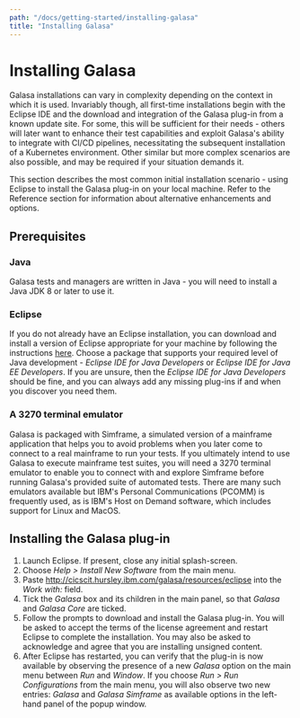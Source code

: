 ```yaml
---
path: "/docs/getting-started/installing-galasa"
title: "Installing Galasa"
---
```

# Installing Galasa
Galasa installations can vary in complexity depending on the context in which it is used. Invariably though, all first-time installations begin with the Eclipse IDE and the download and integration of the Galasa plug-in from a known update site. For some, this will be sufficient for their needs - others will later want to enhance their test capabilities and exploit Galasa's ability to integrate with CI/CD pipelines, necessitating the subsequent installation of a Kubernetes environment. Other similar but more complex scenarios are also possible, and may be required if your situation demands it.

This section describes the most common initial installation scenario - using Eclipse to install the Galasa plug-in on your local machine. Refer to the Reference section for information about alternative enhancements and options.

## Prerequisites

### Java
Galasa tests and managers are written in Java - you will need to install a Java JDK 8 or later to use it.

### Eclipse
If you do not already have an Eclipse installation, you can download and install a version of Eclipse appropriate for your machine by following the instructions [here](https://www.eclipse.org/downloads/packages/installer). Choose a package that supports your required level of Java development - *Eclipse IDE for Java Developers* or *Eclipse IDE for Java EE Developers*. If you are unsure, then the *Eclipse IDE for Java Developers* should be fine, and you can always add any missing plug-ins if and when you discover you need them. 

### A 3270 terminal emulator
Galasa is packaged with Simframe, a simulated version of a mainframe application that helps you to avoid problems when you later come to connect to a real mainframe to run your tests. If you ultimately intend to use Galasa to execute mainframe test suites, you will need a 3270 terminal emulator to enable you to connect with and explore Simframe before running Galasa's provided suite of automated tests. There are many such emulators available but IBM's Personal Communications (PCOMM) is frequently used, as is IBM's Host on Demand software, which includes support for Linux and MacOS.

## Installing the Galasa plug-in
1. Launch Eclipse. If present, close any initial splash-screen.
1. Choose *Help > Install New Software* from the main menu.
1. Paste http://cicscit.hursley.ibm.com/galasa/resources/eclipse into the *Work with:* field.
1. Tick the *Galasa* box and its children in the main panel, so that *Galasa* and *Galasa Core* are ticked.
1. Follow the prompts to download and install the Galasa plug-in. You will be asked to accept the terms of the license agreement and restart Eclipse to complete the installation. You may also be asked to acknowledge and agree that you are installing unsigned content.
1. After Eclipse has restarted, you can verify that the plug-in is now available by observing the presence of a new *Galasa* option on the main menu between *Run* and *Window*. If you choose *Run > Run Configurations* from the main menu, you will also observe two new entries: *Galasa* and *Galasa Simframe* as available options in the left-hand panel of the popup window.







